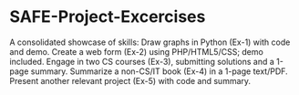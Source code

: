 # SAFE-Project-Excercises
A consolidated showcase of skills: Draw graphs in Python (Ex-1) with code and demo. Create a web form (Ex-2) using PHP/HTML5/CSS; demo included. Engage in two CS courses (Ex-3), submitting solutions and a 1-page summary. Summarize a non-CS/IT book (Ex-4) in a 1-page text/PDF. Present another relevant project (Ex-5) with code and summary.

